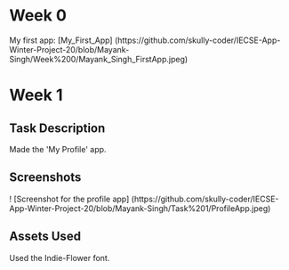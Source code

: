 <h1> Week 0 </h1>
My first app: [My_First_App] (https://github.com/skully-coder/IECSE-App-Winter-Project-20/blob/Mayank-Singh/Week%200/Mayank_Singh_FirstApp.jpeg)

<h1> Week 1 </h1>

<h2> Task Description </h2>
Made the 'My Profile' app.

<h2> Screenshots </h2>
! [Screenshot for the profile app] (https://github.com/skully-coder/IECSE-App-Winter-Project-20/blob/Mayank-Singh/Task%201/ProfileApp.jpeg)

<h2> Assets Used </h2>
Used the Indie-Flower font.